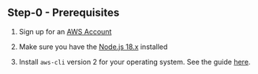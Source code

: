 ## Step-0 - Prerequisites

1. Sign up for an [AWS Account](https://aws.amazon.com/premiumsupport/knowledge-center/create-and-activate-aws-account)

2. Make sure you have the [Node.js 18.x](https://nodejs.org/en/) installed

3. Install `aws-cli` version 2 for your operating system. See the guide [here](https://docs.aws.amazon.com/cli/latest/userguide/getting-started-install.html#getting-started-install-instructions). 